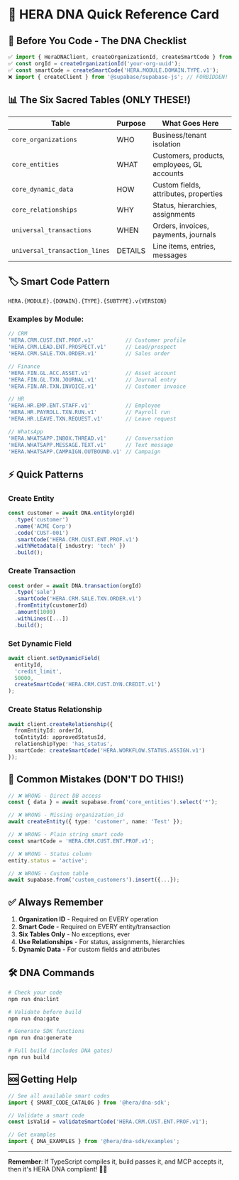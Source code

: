 # 🧬 HERA DNA Quick Reference Card

## 🚦 Before You Code - The DNA Checklist

```typescript
✅ import { HeraDNAClient, createOrganizationId, createSmartCode } from '@hera/dna-sdk';
✅ const orgId = createOrganizationId('your-org-uuid');
✅ const smartCode = createSmartCode('HERA.MODULE.DOMAIN.TYPE.v1');
❌ import { createClient } from '@supabase/supabase-js'; // FORBIDDEN!
```

## 📊 The Six Sacred Tables (ONLY THESE!)

| Table | Purpose | What Goes Here |
|-------|---------|----------------|
| `core_organizations` | WHO | Business/tenant isolation |
| `core_entities` | WHAT | Customers, products, employees, GL accounts |
| `core_dynamic_data` | HOW | Custom fields, attributes, properties |
| `core_relationships` | WHY | Status, hierarchies, assignments |
| `universal_transactions` | WHEN | Orders, invoices, payments, journals |
| `universal_transaction_lines` | DETAILS | Line items, entries, messages |

## 🏷️ Smart Code Pattern

```
HERA.{MODULE}.{DOMAIN}.{TYPE}.{SUBTYPE}.v{VERSION}
```

### Examples by Module:
```typescript
// CRM
'HERA.CRM.CUST.ENT.PROF.v1'          // Customer profile
'HERA.CRM.LEAD.ENT.PROSPECT.v1'      // Lead/prospect
'HERA.CRM.SALE.TXN.ORDER.v1'         // Sales order

// Finance
'HERA.FIN.GL.ACC.ASSET.v1'           // Asset account
'HERA.FIN.GL.TXN.JOURNAL.v1'         // Journal entry
'HERA.FIN.AR.TXN.INVOICE.v1'         // Customer invoice

// HR
'HERA.HR.EMP.ENT.STAFF.v1'           // Employee
'HERA.HR.PAYROLL.TXN.RUN.v1'         // Payroll run
'HERA.HR.LEAVE.TXN.REQUEST.v1'       // Leave request

// WhatsApp
'HERA.WHATSAPP.INBOX.THREAD.v1'      // Conversation
'HERA.WHATSAPP.MESSAGE.TEXT.v1'      // Text message
'HERA.WHATSAPP.CAMPAIGN.OUTBOUND.v1' // Campaign
```

## ⚡ Quick Patterns

### Create Entity
```typescript
const customer = await DNA.entity(orgId)
  .type('customer')
  .name('ACME Corp')
  .code('CUST-001')
  .smartCode('HERA.CRM.CUST.ENT.PROF.v1')
  .withMetadata({ industry: 'tech' })
  .build();
```

### Create Transaction
```typescript
const order = await DNA.transaction(orgId)
  .type('sale')
  .smartCode('HERA.CRM.SALE.TXN.ORDER.v1')
  .fromEntity(customerId)
  .amount(1000)
  .withLines([...])
  .build();
```

### Set Dynamic Field
```typescript
await client.setDynamicField(
  entityId,
  'credit_limit',
  50000,
  createSmartCode('HERA.CRM.CUST.DYN.CREDIT.v1')
);
```

### Create Status Relationship
```typescript
await client.createRelationship({
  fromEntityId: orderId,
  toEntityId: approvedStatusId,
  relationshipType: 'has_status',
  smartCode: createSmartCode('HERA.WORKFLOW.STATUS.ASSIGN.v1')
});
```

## 🚫 Common Mistakes (DON'T DO THIS!)

```typescript
// ❌ WRONG - Direct DB access
const { data } = await supabase.from('core_entities').select('*');

// ❌ WRONG - Missing organization_id
await createEntity({ type: 'customer', name: 'Test' });

// ❌ WRONG - Plain string smart code
const smartCode = 'HERA.CRM.CUST.ENT.PROF.v1';

// ❌ WRONG - Status column
entity.status = 'active';

// ❌ WRONG - Custom table
await supabase.from('custom_customers').insert({...});
```

## ✅ Always Remember

1. **Organization ID** - Required on EVERY operation
2. **Smart Code** - Required on EVERY entity/transaction
3. **Six Tables Only** - No exceptions, ever
4. **Use Relationships** - For status, assignments, hierarchies
5. **Dynamic Data** - For custom fields and attributes

## 🛠️ DNA Commands

```bash
# Check your code
npm run dna:lint

# Validate before build
npm run dna:gate

# Generate SDK functions
npm run dna:generate

# Full build (includes DNA gates)
npm run build
```

## 🆘 Getting Help

```typescript
// See all available smart codes
import { SMART_CODE_CATALOG } from '@hera/dna-sdk';

// Validate a smart code
const isValid = validateSmartCode('HERA.CRM.CUST.ENT.PROF.v1');

// Get examples
import { DNA_EXAMPLES } from '@hera/dna-sdk/examples';
```

---

**Remember**: If TypeScript compiles it, build passes it, and MCP accepts it, then it's HERA DNA compliant! 🧬✨